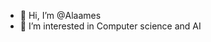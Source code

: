 - 👋 Hi, I’m @Alaames
- 👀 I’m interested in Computer science and AI
  


<!---
Alaames/Alaames is a ✨ special ✨ repository because its `README.md` (this file) appears on your GitHub profile.
You can click the Preview link to take a look at your changes.
--->
